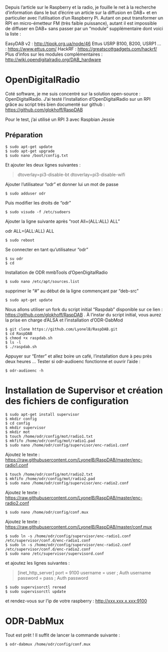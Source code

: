 Depuis l’article sur le Raspberry et la radio, je fouille le net à la recherche d’information dans le but d’écrire un article sur la diffusion en DAB+ et en particulier avec l’utilisation d’un Raspberry Pi. Autant on peut transformer un RPI en micro-émetteur FM (très faible puissance), autant il est impossible de diffuser en DAB+ sans passer par un “module” supplémentaire dont voici la liste :

EasyDAB v2 : http://tipok.org.ua/node/46
Ettus USRP B100, B200, USRP1 … : https://www.ettus.com/
HackRF : https://greatscottgadgets.com/hackrf/
Plus d’infos sur les modules complémentaires :
http://wiki.opendigitalradio.org/DAB_hardware

# OpenDigitalRadio

Coté software, je me suis concentré sur la solution open-source : OpenDigitalRadio. J’ai testé l’installation d’OpenDigitalRadio sur un RPI grâce au script très bien documenté sur github : https://github.com/glokhoff/RaspDAB

Pour le test, j’ai utilisé un RPI 3 avec Raspbian Jessie

## Préparation
```
$ sudo apt-get update
$ sudo apt-get upgrade
$ sudo nano /boot/config.txt
```

Et ajouter les deux lignes suivantes :

>dtoverlay=pi3-disable-bt
>dtoverlay=pi3-disable-wifi

Ajouter l’utilisateur “odr” et donner lui un mot de passe

`$ sudo adduser odr`

Puis modifier les droits de “odr”

`$ sudo visudo -f /etc/sudoers`

Ajouter la ligne suivante après “root All=(ALL:ALL) ALL”

odr ALL=(ALL:ALL) ALL

`$ sudo reboot`

Se connecter en tant qu’utilisateur “odr”

```
$ su odr
$ cd
```

Installation de ODR mmbTools d’OpenDigitalRadio

`$ sudo nano /etc/apt/sources.list`

supprimer le “#” au début de la ligne commençant par “deb-src”

`$ sudo apt-get update`

Nous allons utiliser un fork du script initial “Raspdab” disponible sur ce lien : https://github.com/glokhoff/RaspDAB . À l’instar du script initial, vous aurez la prise en charge d’ALSA et l’installation d’ODR-DabMod

```
$ git clone https://github.com/LyonelB/RaspDAB.git
$ cd RaspDAB
$ chmod +x raspdab.sh
$ ls -l
$ ./raspdab.sh
```

Appuyer sur “Enter” et allez boire un café, l’installation dure à peu près deux heures …
Tester si odr-audioenc fonctionne et ouvrir l’aide :

`$ odr-audioenc -h`

# Installation de Supervisor et création des fichiers de configuration

```
$ sudo apt-get install supervisor
$ mkdir config
$ cd config
$ mkdir supervisor
$ mkdir mot
$ touch /home/odr/config/mot/radio1.txt
$ mkfifo /home/odr/config/mot/radio1.pad
$ sudo nano /home/odr/config/supervisor/enc-radio1.conf
```

Ajoutez le texte : https://raw.githubusercontent.com/LyonelB/RaspDAB/master/enc-radio1.conf

```
$ touch /home/odr/config/mot/radio2.txt
$ mkfifo /home/odr/config/mot/radio2.pad
$ sudo nano /home/odr/config/supervisor/enc-radio2.conf
```

Ajoutez le texte : https://raw.githubusercontent.com/LyonelB/RaspDAB/master/enc-radio2.conf

`$ sudo nano /home/odr/config/conf.mux`

Ajoutez le texte : https://raw.githubusercontent.com/LyonelB/RaspDAB/master/conf.mux

```
$ sudo ln -s /home/odr/config/supervisor/enc-radio1.conf /etc/supervisor/conf.d/enc-radio1.conf
$ sudo ln -s /home/odr/config/supervisor/enc-radio2.conf /etc/supervisor/conf.d/enc-radio2.conf
$ sudo nano /etc/supervisor/supervisord.conf
```

et ajoutez les lignes suivantes :

>[inet_http_server]
>port = 9100
>username = user ; Auth username
>password = pass ; Auth password

```
$ sudo supervisorctl reread
$ sudo supervisorctl update
```

et rendez-vous sur l’ip de votre raspberry : http://xxx.xxx.x.xxx:9100

# ODR-DabMux

Tout est prêt ! Il suffit de lancer la commande suivante :

`$ odr-dabmux /home/odr/config/conf.mux`
